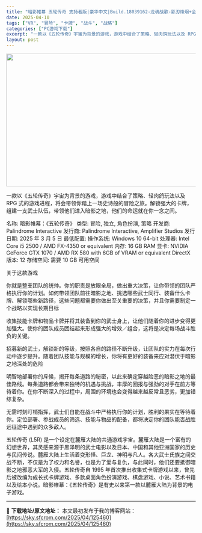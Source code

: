 ```yaml
---
title: "暗影帷幕 五轮传奇 支持者版|豪华中文|Build.18039162-龙魂战歌-影刃烽烟+全DLC|解压即撸|"
date: 2025-04-10
tags: ["VR", "冒险", "卡牌", "战斗", "战略"]
categories: ["PC游戏下载"]
excerpt: "一款以《五轮传奇》宇宙为背景的游戏，游戏中结合了策略、轻肉鸽玩法以及 RPG 式的游戏进程，将会带领你踏上一场史诗般的冒险之旅。解锁强大的卡牌，组建一支武士队伍，带领他们进入暗影之地，他们的命运就在你一念之间。 名称: 暗影帷幕：《五轮传奇》 类型: 冒险, 独立, 角色扮演, 策略 开发商: Pa&hellip;"
layout: post
---
```


<img class="aligncenter size-full wp-image-125423" src="https://sky.sfcrom.com/wp-content/uploads/2025/04/2025041006344999.webp" alt="" width="616" height="353" />

一款以《五轮传奇》宇宙为背景的游戏，游戏中结合了策略、轻肉鸽玩法以及 RPG 式的游戏进程，将会带领你踏上一场史诗般的冒险之旅。解锁强大的卡牌，组建一支武士队伍，带领他们进入暗影之地，他们的命运就在你一念之间。

名称: 暗影帷幕：《五轮传奇》
类型: 冒险, 独立, 角色扮演, 策略
开发商: Palindrome Interactive
发行商: Palindrome Interactive, Amplifier Studios
发行日期: 2025 年 3 月 5 日
最低配置:
操作系统: Windows 10 64-bit
处理器: Intel Core i5 2500 / AMD FX-4350 or equivalent
内存: 16 GB RAM
显卡: NVIDIA GeForce GTX 1070 / AMD RX 580 with 6GB of VRAM or equivalent
DirectX 版本: 12
存储空间: 需要 10 GB 可用空间

关于这款游戏

你就是整支团队的统帅。你的职责是放眼全局，做出重大决策，让你带领的团队严格执行你的计划。如何带领团队前往暗影之地、挑选哪些武士同行、装备什么卡牌、解锁哪些新路径，这些问题都需要你做出至关重要的决策，并且你需要制定一个战略以实现长期目标

收集技能卡牌和物品卡牌并将其装备到你的武士身上，让他们随着你的进步变得更加强大。使你的团队成员团结起来形成强大的增效／组合，这将是决定每场战斗胜负的关键。

招募新的武士，解锁新的等级，按照各自的路径不断升级，让团队的实力在每次行动中逐步提升。随着团队技能与规模的增长，你将有更好的装备来应对潜伏于暗影之地深处的危险

明智地部署你的斥候，揭开每条道路的秘密，以此来确定穿越险恶的暗影之地的最佳路线。每条道路都会带来独特的机遇与挑战，丰厚的回报与强劲的对手在前方等待着你。在你不断深入的过程中，周围的环境也会变得越来越反常且恶劣，更加错综复杂。

无需时刻盯梢指挥，武士们自能在战斗中严格执行你的计划，胜利的果实在等待着你。定位部署、参战成员的筛选、技能与物品的配备，都将决定你的团队能否战胜远征途中遇到的众多敌人。

五轮传奇 (L5R) 是一个设定在麓雁大陆的共通游戏宇宙。麓雁大陆是一个富有的幻想世界，其灵感来源于黑泽明的武士电影以及日本、中国和其他亚洲国家的历史与民间传说。麓雁大陆上生活着变形怪、巨龙、神明与凡人。各大武士氏族之间交战不断，不仅是为了权力和名誉，也是为了爱与复仇，与此同时，他们还要抵御暗影之地邪恶大军的入侵。五轮传奇自 1995 年首次推出收集式卡牌游戏以来，曾先后被改编为成长式卡牌游戏、多款桌面角色扮演游戏、棋盘游戏、小说、艺术书籍以及绘本小说。暗影帷幕：《五轮传奇》是有史以来第一款以麓雁大陆为背景的电子游戏。

---
📖 **下载地址/原文地址：** 本文最初发布于我的博客网站：[https://sky.sfcrom.com/2025/04/125460](https://sky.sfcrom.com/2025/04/125460)
